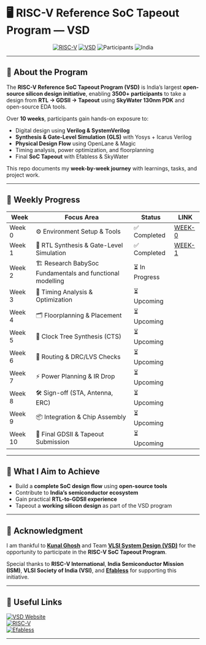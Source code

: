 
# 🖥️ RISC-V Reference SoC Tapeout Program — VSD

<div align="center">

[![RISC-V](https://img.shields.io/badge/RISC--V-SoC%20Tapeout-blue?style=for-the-badge&logo=riscv)](https://riscv.org/)
[![VSD](https://img.shields.io/badge/VSD-Program-orange?style=for-the-badge)](https://vsdiat.vlsisystemdesign.com/)
![Participants](https://img.shields.io/badge/Participants-3500+-success?style=for-the-badge)
![India](https://img.shields.io/badge/Made%20in-India-saffron?style=for-the-badge&logo=data:image/svg+xml;base64,PHN2ZyB3aWR0aD0iMjQiIGhlaWdo....)

</div>

---

## 📖 About the Program  

The **RISC-V Reference SoC Tapeout Program (VSD)** is India’s largest **open-source silicon design initiative**, enabling **3500+ participants** to take a design from **RTL → GDSII → Tapeout** using **SkyWater 130nm PDK** and open-source EDA tools.  

Over **10 weeks**, participants gain hands-on exposure to:  
- Digital design using **Verilog & SystemVerilog**  
- **Synthesis & Gate-Level Simulation (GLS)** with Yosys + Icarus Verilog  
- **Physical Design Flow** using OpenLane & Magic  
- Timing analysis, power optimization, and floorplanning  
- Final **SoC Tapeout** with Efabless & SkyWater  

This repo documents my **week-by-week journey** with learnings, tasks, and project work.  

---

## 📅 Weekly Progress  

| Week | Focus Area | Status | LINK |
|------|------------|--------| ---- |
| Week 0 | ⚙️ Environment Setup & Tools | ✅ Completed | [WEEK-0](https://github.com/yash4959/Riscv_Soc/tree/Week-0) |
| Week 1 | 🔧 RTL Synthesis & Gate-Level Simulation | ✅ Completed | [WEEK-1](https://github.com/yash4959/Riscv_Soc/tree/Week-1) |
| Week 2 | 🏗️ Research BabySoc Fundamentals and functional modelling  | ⏳ In Progress | 
| Week 3 | 🧮 Timing Analysis & Optimization | ⏳ Upcoming |
| Week 4 | 🗂️ Floorplanning & Placement | ⏳ Upcoming | 
| Week 5 | 🔄 Clock Tree Synthesis (CTS) | ⏳ Upcoming | 
| Week 6 | 🚦 Routing & DRC/LVS Checks | ⏳ Upcoming | 
| Week 7 | ⚡ Power Planning & IR Drop | ⏳ Upcoming |
| Week 8 | 🛠️ Sign-off (STA, Antenna, ERC) | ⏳ Upcoming | 
| Week 9 | 📦 Integration & Chip Assembly | ⏳ Upcoming | 
| Week 10 | 🎉 Final GDSII & Tapeout Submission | ⏳ Upcoming |

---

## 🌟 What I Aim to Achieve
- Build a **complete SoC design flow** using **open-source tools**  
- Contribute to **India’s semiconductor ecosystem**  
- Gain practical **RTL-to-GDSII experience**  
- Tapeout a **working silicon design** as part of the VSD program  

---

## 🙏 Acknowledgment  

I am thankful to [**Kunal Ghosh**](https://github.com/kunalg123) and Team **[VLSI System Design (VSD)](https://vsdiat.vlsisystemdesign.com/)** for the opportunity to participate in the **RISC-V SoC Tapeout Program**.  

Special thanks to **RISC-V International**, **India Semiconductor Mission (ISM)**, **VLSI Society of India (VSI)**, and [**Efabless**](https://efabless.com/) for supporting this initiative.  

---

## 🔗 Useful Links  

[![VSD Website](https://img.shields.io/badge/VSD-Official%20Website-blue?style=flat-square)](https://vsdiat.vlsisystemdesign.com/)  
[![RISC-V](https://img.shields.io/badge/RISC--V-International-green?style=flat-square)](https://riscv.org/)  
[![Efabless](https://img.shields.io/badge/Efabless-Platform-orange?style=flat-square)](https://efabless.com/)  

---

